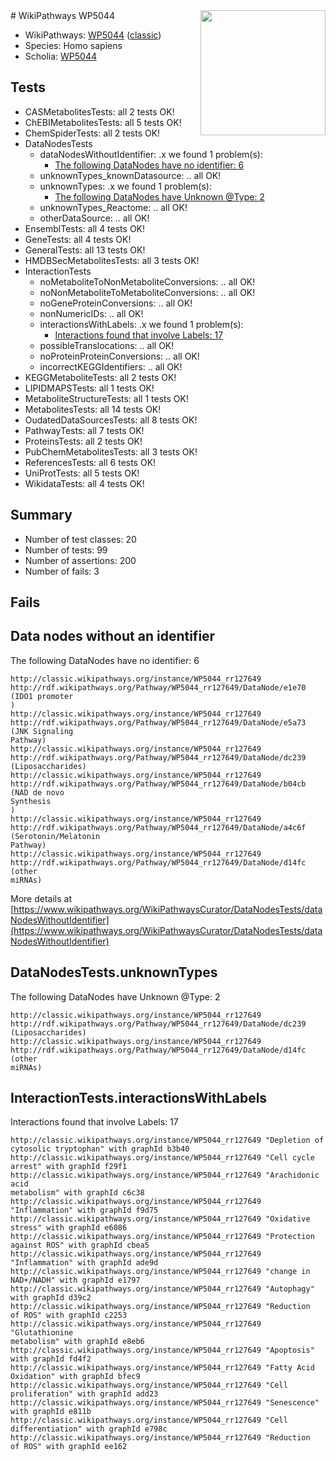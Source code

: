 <img style="float: right; width: 200px" src="https://upload.wikimedia.org/wikipedia/commons/thumb/8/83/Wplogo_with_text_500.png/640px-Wplogo_with_text_500.png" />
# WikiPathways WP5044

* WikiPathways: [WP5044](https://wikipathways.org/pathways/WP5044) ([classic](https://classic.wikipathways.org/instance/WP5044))
* Species: Homo sapiens
* Scholia: [WP5044](https://scholia.toolforge.org/wikipathways/WP5044)
## Tests
* CASMetabolitesTests: all 2 tests OK!
* ChEBIMetabolitesTests: all 5 tests OK!
* ChemSpiderTests: all 2 tests OK!
* DataNodesTests
    * dataNodesWithoutIdentifier: .x we found 1 problem(s):
        * [The following DataNodes have no identifier: 6](#d2d32fa5)
    * unknownTypes_knownDatasource: .. all OK!
    * unknownTypes: .x we found 1 problem(s):
        * [The following DataNodes have Unknown @Type: 2](#839973e0)
    * unknownTypes_Reactome: .. all OK!
    * otherDataSource: .. all OK!
* EnsemblTests: all 4 tests OK!
* GeneTests: all 4 tests OK!
* GeneralTests: all 13 tests OK!
* HMDBSecMetabolitesTests: all 3 tests OK!
* InteractionTests
    * noMetaboliteToNonMetaboliteConversions: .. all OK!
    * noNonMetaboliteToMetaboliteConversions: .. all OK!
    * noGeneProteinConversions: .. all OK!
    * nonNumericIDs: .. all OK!
    * interactionsWithLabels: .x we found 1 problem(s):
        * [Interactions found that involve Labels: 17](#fe97a8bf)
    * possibleTranslocations: .. all OK!
    * noProteinProteinConversions: .. all OK!
    * incorrectKEGGIdentifiers: .. all OK!
* KEGGMetaboliteTests: all 2 tests OK!
* LIPIDMAPSTests: all 1 tests OK!
* MetaboliteStructureTests: all 1 tests OK!
* MetabolitesTests: all 14 tests OK!
* OudatedDataSourcesTests: all 8 tests OK!
* PathwayTests: all 7 tests OK!
* ProteinsTests: all 2 tests OK!
* PubChemMetabolitesTests: all 3 tests OK!
* ReferencesTests: all 6 tests OK!
* UniProtTests: all 5 tests OK!
* WikidataTests: all 4 tests OK!


## Summary

* Number of test classes: 20
* Number of tests: 99
* Number of assertions: 200
* Number of fails: 3

## Fails

<a name="d2d32fa5" />

## Data nodes without an identifier

The following DataNodes have no identifier: 6
```
http://classic.wikipathways.org/instance/WP5044_rr127649 http://rdf.wikipathways.org/Pathway/WP5044_rr127649/DataNode/e1e70 (IDO1 promoter
)
http://classic.wikipathways.org/instance/WP5044_rr127649 http://rdf.wikipathways.org/Pathway/WP5044_rr127649/DataNode/e5a73 (JNK Signaling
Pathway)
http://classic.wikipathways.org/instance/WP5044_rr127649 http://rdf.wikipathways.org/Pathway/WP5044_rr127649/DataNode/dc239 (Liposaccharides)
http://classic.wikipathways.org/instance/WP5044_rr127649 http://rdf.wikipathways.org/Pathway/WP5044_rr127649/DataNode/b04cb (NAD de novo
Synthesis
)
http://classic.wikipathways.org/instance/WP5044_rr127649 http://rdf.wikipathways.org/Pathway/WP5044_rr127649/DataNode/a4c6f (Serotonin/Melatonin
Pathway)
http://classic.wikipathways.org/instance/WP5044_rr127649 http://rdf.wikipathways.org/Pathway/WP5044_rr127649/DataNode/d14fc (other 
miRNAs)
```

More details at [https://www.wikipathways.org/WikiPathwaysCurator/DataNodesTests/dataNodesWithoutIdentifier](https://www.wikipathways.org/WikiPathwaysCurator/DataNodesTests/dataNodesWithoutIdentifier)

<a name="839973e0" />

## DataNodesTests.unknownTypes

The following DataNodes have Unknown @Type: 2
```
http://classic.wikipathways.org/instance/WP5044_rr127649 http://rdf.wikipathways.org/Pathway/WP5044_rr127649/DataNode/dc239 (Liposaccharides)
http://classic.wikipathways.org/instance/WP5044_rr127649 http://rdf.wikipathways.org/Pathway/WP5044_rr127649/DataNode/d14fc (other 
miRNAs)
```

<a name="fe97a8bf" />

## InteractionTests.interactionsWithLabels

Interactions found that involve Labels: 17
```
http://classic.wikipathways.org/instance/WP5044_rr127649 "Depletion of 
cytosolic tryptophan" with graphId b3b40
http://classic.wikipathways.org/instance/WP5044_rr127649 "Cell cycle arrest" with graphId f29f1
http://classic.wikipathways.org/instance/WP5044_rr127649 "Arachidonic acid
metabolism" with graphId c6c38
http://classic.wikipathways.org/instance/WP5044_rr127649 "Inflammation" with graphId f9d75
http://classic.wikipathways.org/instance/WP5044_rr127649 "Oxidative stress" with graphId e6086
http://classic.wikipathways.org/instance/WP5044_rr127649 "Protection
against ROS" with graphId cbea5
http://classic.wikipathways.org/instance/WP5044_rr127649 "Inflammation" with graphId ade9d
http://classic.wikipathways.org/instance/WP5044_rr127649 "change in 
NAD+/NADH" with graphId e1797
http://classic.wikipathways.org/instance/WP5044_rr127649 "Autophagy" with graphId d39c2
http://classic.wikipathways.org/instance/WP5044_rr127649 "Reduction 
of ROS" with graphId c2253
http://classic.wikipathways.org/instance/WP5044_rr127649 "Glutathionine
metabolism" with graphId e8eb6
http://classic.wikipathways.org/instance/WP5044_rr127649 "Apoptosis" with graphId fd4f2
http://classic.wikipathways.org/instance/WP5044_rr127649 "Fatty Acid
Oxidation" with graphId bfec9
http://classic.wikipathways.org/instance/WP5044_rr127649 "Cell proliferation" with graphId add23
http://classic.wikipathways.org/instance/WP5044_rr127649 "Senescence" with graphId e811b
http://classic.wikipathways.org/instance/WP5044_rr127649 "Cell differentiation" with graphId e798c
http://classic.wikipathways.org/instance/WP5044_rr127649 "Reduction 
of ROS" with graphId ee162
```

